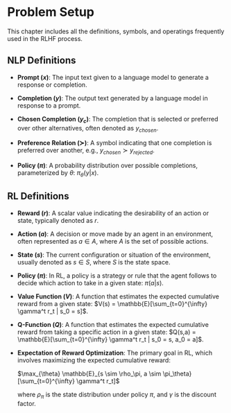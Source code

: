 # Problem Setup

This chapter includes all the definitions, symbols, and operatings frequently used in the RLHF process.

## NLP Definitions

* **Prompt ($x$)**: The input text given to a language model to generate a response or completion.

* **Completion ($y$)**: The output text generated by a language model in response to a prompt.

* **Chosen Completion ($y_c$)**: The completion that is selected or preferred over other alternatives, often denoted as $y_{chosen}$.

* **Preference Relation ($\succ$)**: A symbol indicating that one completion is preferred over another, e.g., $y_{chosen} \succ y_{rejected}$.

* **Policy ($\pi$)**: A probability distribution over possible completions, parameterized by $\theta$: $\pi_\theta(y|x)$.

## RL Definitions

* **Reward ($r$)**: A scalar value indicating the desirability of an action or state, typically denoted as $r$.

* **Action ($a$)**: A decision or move made by an agent in an environment, often represented as $a \in A$, where $A$ is the set of possible actions.

* **State ($s$)**: The current configuration or situation of the environment, usually denoted as $s \in S$, where $S$ is the state space.

* **Policy ($\pi$)**: In RL, a policy is a strategy or rule that the agent follows to decide which action to take in a given state: $\pi(a|s)$.

* **Value Function ($V$)**: A function that estimates the expected cumulative reward from a given state: $V(s) = \mathbb{E}[\sum_{t=0}^{\infty} \gamma^t r_t | s_0 = s]$.

* **Q-Function ($Q$)**: A function that estimates the expected cumulative reward from taking a specific action in a given state: $Q(s,a) = \mathbb{E}[\sum_{t=0}^{\infty} \gamma^t r_t | s_0 = s, a_0 = a]$.

* **Expectation of Reward Optimization**: The primary goal in RL, which involves maximizing the expected cumulative reward:

  $\max_{\theta} \mathbb{E}_{s \sim \rho_\pi, a \sim \pi_\theta}[\sum_{t=0}^{\infty} \gamma^t r_t]$

  where $\rho_\pi$ is the state distribution under policy $\pi$, and $\gamma$ is the discount factor.